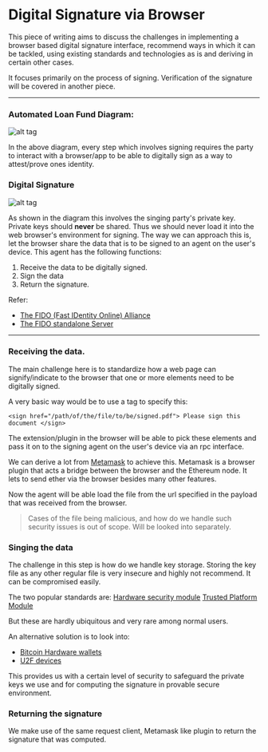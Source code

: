 # Digital Signature via Browser

This piece of writing aims to discuss the challenges in implementing a browser based digital signature interface, recommend ways in which it can be tackled, using existing standards and technologies as is and deriving in certain other cases.

It focuses primarily on the process of signing. Verification of the signature will be covered in another piece.

---

### Automated Loan Fund Diagram:
![alt tag](https://cdn.rawgit.com/akshithg/AutomatedLoanFund/master/alfa-1.png)

In the above diagram, every step which involves signing requires the party to interact with a browser/app to be able to digitally sign as a way to attest/prove ones identity.

### Digital Signature
![alt tag](https://cdn.rawgit.com/akshithg/AutomatedLoanFund/doc/browser_digital_sign/Digital_Signature_diagram.svg)

As shown in the diagram this involves the singing party's private key. Private keys should **never** be shared. Thus we should never load it into the web browser's environment for signing. The way we can approach this is, let the browser share the data that is to be signed to an agent on the user's device. This agent has the following functions:

1. Receive the data to be digitally signed.
2. Sign the data
3. Return the signature.

Refer:

- [The FIDO (Fast IDentity Online) Alliance](https://fidoalliance.org/specifications/overview/)
- [The FIDO standalone Server](https://developers.yubico.com/U2F/Standalone_servers/)

---

### Receiving the data.
The main challenge here is to standardize how a web page can signify/indicate to the browser that one or more elements need to be digitally signed.

A very basic way would be to use a tag to specify this:
```
<sign href="/path/of/the/file/to/be/signed.pdf"> Please sign this document </sign>
```
The extension/plugin in the browser will be able to pick these elements and pass it on to the signing agent on the user's device via an rpc interface.

We can derive a lot from [Metamask](https://metamask.io/) to achieve this.
Metamask is a browser plugin that acts a bridge between the browser and the Ethereum node. It lets to send ether via the browser besides many other features.

Now the agent will be able load the file from the url specified in the payload that was received from the browser.

> Cases of the file being malicious, and how do we handle such security issues is out of scope. Will be looked into separately.

### Singing the data
The challenge in this step is how do we handle key storage.
Storing the key file as any other regular file is very insecure and highly not recommend. It can be compromised easily.

The two popular standards are:
[Hardware security module](https://en.wikipedia.org/wiki/Hardware_security_module)
[Trusted Platform Module](https://en.wikipedia.org/wiki/Trusted_Platform_Module)

But these are hardly ubiquitous and very rare among normal users.

An alternative solution is to look into:
- [Bitcoin Hardware wallets](https://en.bitcoin.it/wiki/Hardware_wallet)
- [U2F devices](https://www.yubico.com/about/background/fido/)

This provides us with a certain level of security to safeguard the private keys we use and for computing the signature in provable secure environment.

### Returning the signature
We make use of the same request client, Metamask like plugin to return the signature that was computed.
